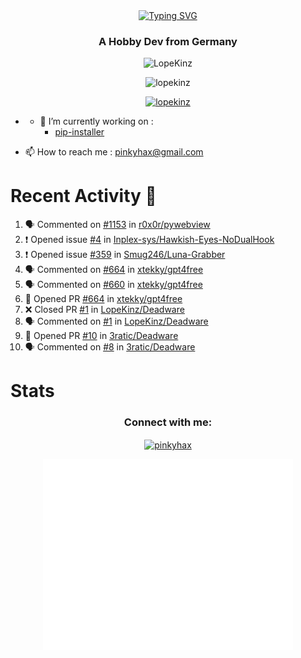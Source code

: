 <div align=center>
<a href="https://git.io/typing-svg"><img src="https://readme-typing-svg.herokuapp.com?font=Fira+Code&pause=1000&center=true&multiline=true&width=435&height=55&lines=Lopekinz;Advanced+Python+Developer" alt="Typing SVG" /></a>
</div>
<h3 align="center">A Hobby Dev from Germany</h3>

<p align="center"> <img src="https://img.shields.io/github/followers/LopeKinz?label=Follow&style=social)](https://github.com/LopeKinz" alt="LopeKinz" /> </p>
<p align="center"> <img src="https://komarev.com/ghpvc/?username=lopekinz&label=Profile%20views&color=0e75b6&style=flat" alt="lopekinz" /> </p>

<p align="center"> <a href="https://github.com/ryo-ma/github-profile-trophy"><img src="https://github-profile-trophy.vercel.app/?username=lopekinz&theme=onedark" alt="lopekinz" /></a> </p>

* - 🔭 I’m currently working on :
     * [pip-installer](https://www.github.com/LopeKinz/pip-installer)

- 📫 How to reach me : [pinkyhax@gmail.com](mailto:pinkyhax@gmail.com)

# Recent Activity 🎉
<!--START_SECTION:activity-->
1. 🗣 Commented on [#1153](https://github.com/r0x0r/pywebview/issues/1153) in [r0x0r/pywebview](https://github.com/r0x0r/pywebview)
2. ❗ Opened issue [#4](https://github.com/Inplex-sys/Hawkish-Eyes-NoDualHook/issues/4) in [Inplex-sys/Hawkish-Eyes-NoDualHook](https://github.com/Inplex-sys/Hawkish-Eyes-NoDualHook)
3. ❗ Opened issue [#359](https://github.com/Smug246/Luna-Grabber/issues/359) in [Smug246/Luna-Grabber](https://github.com/Smug246/Luna-Grabber)
4. 🗣 Commented on [#664](https://github.com/xtekky/gpt4free/issues/664) in [xtekky/gpt4free](https://github.com/xtekky/gpt4free)
5. 🗣 Commented on [#660](https://github.com/xtekky/gpt4free/issues/660) in [xtekky/gpt4free](https://github.com/xtekky/gpt4free)
6. 💪 Opened PR [#664](https://github.com/xtekky/gpt4free/pull/664) in [xtekky/gpt4free](https://github.com/xtekky/gpt4free)
7. ❌ Closed PR [#1](https://github.com/LopeKinz/Deadware/pull/1) in [LopeKinz/Deadware](https://github.com/LopeKinz/Deadware)
8. 🗣 Commented on [#1](https://github.com/LopeKinz/Deadware/issues/1) in [LopeKinz/Deadware](https://github.com/LopeKinz/Deadware)
9. 💪 Opened PR [#10](https://github.com/3ratic/Deadware/pull/10) in [3ratic/Deadware](https://github.com/3ratic/Deadware)
10. 🗣 Commented on [#8](https://github.com/3ratic/Deadware/issues/8) in [3ratic/Deadware](https://github.com/3ratic/Deadware)
<!--END_SECTION:activity-->


# Stats
<h3 align="center">Connect with me:</h3>
<p align="center">
<a href="https://instagram.com/pinkyhax" target="blank"><img align="center" src="https://raw.githubusercontent.com/rahuldkjain/github-profile-readme-generator/master/src/images/icons/Social/instagram.svg" alt="pinkyhax" height="30" width="40" /></a>
</p>

<p align=center>
  <img align="center" src="/github-metrics.svg" alt="Metrics" width="400">
</p>



